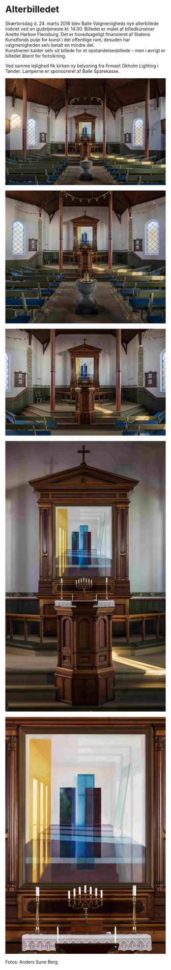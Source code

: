 # Alterbilledet

Skærtorsdag d. 24. marts 2016 blev Balle Valgmenigheds nye alterbillede indviet ved en gudstjeneste kl. 14.00. Billedet er malet af billedkunstner Anette Harboe Flensburg. Det er hovedsageligt finansieret af Statens Kunstfonds pulje for kunst i det offentlige rum, desuden har valgmenigheden selv betalt en mindre del.\
Kunstneren kalder selv sit billede for et opstandelsesbillede – men i øvrigt er billedet åbent for fortolkning.

Ved samme lejlighed fik kirken ny belysning fra firmaet Okholm Lighting i Tønder. Lamperne er sponsoreret af Balle Sparekasse.

![Billede af alteret I Balle Menigheds Kirke](/images/uploads/billede-alterbillede-prof-1.jpg "Billede af alteret I Balle Menigheds Kirke")

![Billede af alteret I Balle Menigheds Kirke](/images/uploads/billede-alterbillede-prof-2.jpg "Billede af alteret I Balle Menigheds Kirke")

![Billede af alteret I Balle Menigheds Kirke](/images/uploads/billede-alterbillede-prof-3.jpg "Billede af alteret I Balle Menigheds Kirke")

![Billede af alteret I Balle Menigheds Kirke](/images/uploads/billede-alterbillede-prof-4.jpg "Billede af alteret I Balle Menigheds Kirke")

![Billede af alteret I Balle Menigheds Kirke](/images/uploads/billede-alterbillede-prof-5.jpg "Billede af alteret I Balle Menigheds Kirke")

Fotos: Anders Sune Berg.